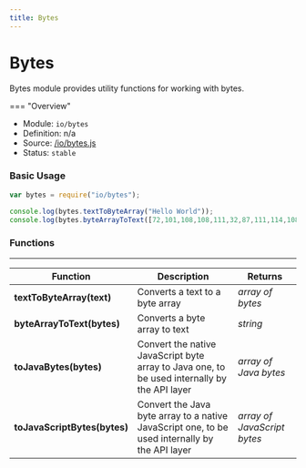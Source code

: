 ```yaml
---
title: Bytes
---
```


Bytes
===

Bytes module provides utility functions for working with bytes.

=== "Overview"
- Module: `io/bytes`
- Definition: n/a
- Source: [/io/bytes.js](https://github.com/eclipse/dirigible/blob/master/components/api-io/src/main/resources/META-INF/dirigible/io/bytes.js)
- Status: `stable`


### Basic Usage

```javascript
var bytes = require("io/bytes");

console.log(bytes.textToByteArray("Hello World"));
console.log(bytes.byteArrayToText([72,101,108,108,111,32,87,111,114,108,100]));
```

### Functions

---

Function     | Description | Returns
------------ | ----------- | --------
**textToByteArray(text)**   | Converts a text to a byte array | *array of bytes*
**byteArrayToText(bytes)**   | Converts a byte array to text | *string*
**toJavaBytes(bytes)**   | Convert the native JavaScript byte array to Java one, to be used internally by the API layer | *array of Java bytes*
**toJavaScriptBytes(bytes)**   | Convert the Java byte array to a native JavaScript one, to be used internally by the API layer | *array of JavaScript bytes*
